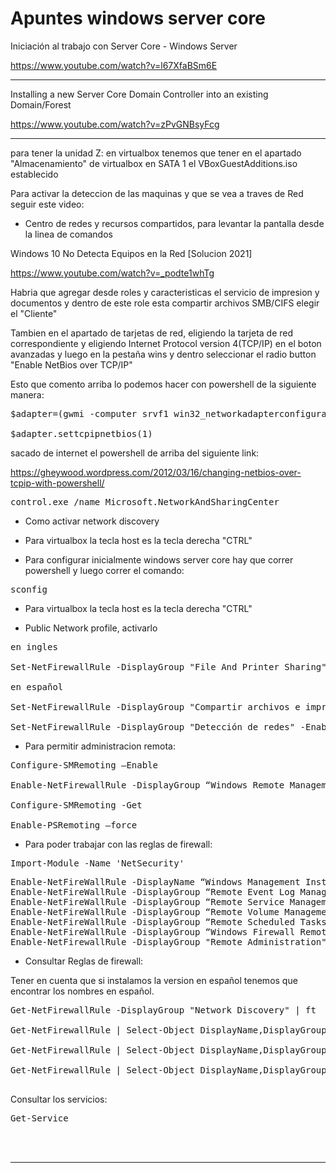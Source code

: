 # Apuntes windows server core

Iniciación al trabajo con Server Core - Windows Server


https://www.youtube.com/watch?v=l67XfaBSm6E



____


Installing a new Server Core Domain Controller into an existing Domain/Forest

https://www.youtube.com/watch?v=zPvGNBsyFcg


____

para tener la unidad Z: en virtualbox tenemos que tener en el apartado "Almacenamiento" de virtualbox en SATA 1 el VBoxGuestAdditions.iso establecido

Para activar la deteccion de las maquinas y que se vea a traves de Red seguir este video:



- Centro de redes y recursos compartidos, para levantar la pantalla desde la linea de comandos

Windows 10 No Detecta Equipos en la Red [Solucion 2021]

https://www.youtube.com/watch?v=_podte1whTg

Habria que agregar desde roles y caracteristicas el servicio de impresion y documentos y dentro de este role esta compartir archivos SMB/CIFS elegir el "Cliente"

Tambien en el apartado de tarjetas de red, eligiendo la tarjeta de red correspondiente y eligiendo Internet Protocol version 4(TCP/IP) en el boton avanzadas y luego en la pestaña wins y dentro seleccionar el radio button "Enable NetBios over TCP/IP"

Esto que comento arriba lo podemos hacer con powershell de la siguiente manera:

<pre>
$adapter=(gwmi -computer srvf1 win32_networkadapterconfiguration | where {$_.servicename -like "nombre del servcicio adaptador"})

$adapter.settcpipnetbios(1)
</pre>

sacado de internet el powershell de arriba del siguiente link:

https://gheywood.wordpress.com/2012/03/16/changing-netbios-over-tcpip-with-powershell/



<pre>
control.exe /name Microsoft.NetworkAndSharingCenter
</pre>

- Como activar network discovery

- Para virtualbox la tecla host es la tecla derecha "CTRL"

- Para configurar inicialmente windows server core hay que correr powershell y luego correr el comando:

<pre>
sconfig
</pre>

- Para virtualbox la tecla host es la tecla derecha "CTRL"



- Public Network profile, activarlo

<pre>
en ingles

Set-NetFirewallRule -DisplayGroup "File And Printer Sharing" -Enabled True -Profile Any

en español

Set-NetFirewallRule -DisplayGroup "Compartir archivos e impresoras" -Enabled True -Profile Any

Set-NetFirewallRule -DisplayGroup "Detección de redes" -Enabled True -Profile Any
</pre>

- Para permitir administracion remota:

<pre>
Configure-SMRemoting –Enable

Enable-NetFirewallRule -DisplayGroup “Windows Remote Management”

Configure-SMRemoting -Get

Enable-PSRemoting –force
</pre>

- Para poder trabajar con las reglas de firewall:

<pre>
Import-Module -Name 'NetSecurity'
</pre>



<pre>
Enable-NetFireWallRule -DisplayName “Windows Management Instrumentation (DCOM-In)”
Enable-NetFireWallRule -DisplayGroup “Remote Event Log Management”
Enable-NetFireWallRule -DisplayGroup “Remote Service Management”
Enable-NetFireWallRule -DisplayGroup “Remote Volume Management”
Enable-NetFireWallRule -DisplayGroup “Remote Scheduled Tasks Management”
Enable-NetFireWallRule -DisplayGroup “Windows Firewall Remote Management”
Enable-NetFirewallRule -DisplayGroup "Remote Administration"
</pre>


- Consultar Reglas de firewall:

Tener en cuenta que si instalamos la version en español tenemos que encontrar los nombres en español.

<pre>
Get-NetFirewallRule -DisplayGroup "Network Discovery" | ft

Get-NetFirewallRule | Select-Object DisplayName,DisplayGroup

Get-NetFirewallRule | Select-Object DisplayName,DisplayGroup | Where-object {$_.DisplayGroup -like "*red*"}

Get-NetFirewallRule | Select-Object DisplayName,DisplayGroup | Where-object {$_.DisplayGroup -like "*Compartir*"}

</pre>

Consultar los servicios:

<pre>
Get-Service 



</pre>








___






